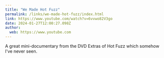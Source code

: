 ```yaml
---
title: "We Made Hot Fuzz"
permalink: /links/we-made-hot-fuzz/index.html
link: https://www.youtube.com/watch?v=6vvwo82V3go
date: 2024-01-27T12:00:27.098Z
author: 
  web: https://www.youtube.com
---
```


A great mini-documentary from the DVD Extras of Hot Fuzz which somehow I've never seen.
